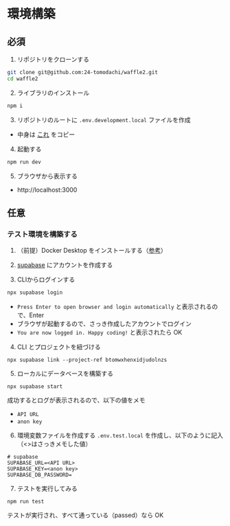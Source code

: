 # 環境構築
## 必須
1. リポジトリをクローンする
```sh
git clone git@github.com:24-tomodachi/waffle2.git
cd waffle2
```

2. ライブラリのインストール
```sh
npm i
```

3. リポジトリのルートに `.env.development.local` ファイルを作成
- 中身は [これ](https://discord.com/channels/1227430023808417822/1245541355229413386/1245541386204479569) をコピー

4. 起動する
```sh
npm run dev
```

5. ブラウザから表示する
- http://localhost:3000[](url)

## 任意
### テスト環境を構築する
1. （前提）Docker Desktop をインストールする（[参考](https://zenn.dev/seiya0/articles/tech-docker-desktop-for-win-install)）

2. [supabase](https://supabase.com/) にアカウントを作成する

3. CLIからログインする
```sh
npx supabase login
```
- `Press Enter to open browser and login automatically` と表示されるので、Enter
- ブラウザが起動するので、さっき作成したアカウントでログイン
- `You are now logged in. Happy coding!` と表示されたら OK

4. CLI とプロジェクトを紐づける
```
npx supabase link --project-ref btomwxhenxidjudolnzs
```

5. ローカルにデータベースを構築する
```
npx supabase start
```
成功するとログが表示されるので、以下の値をメモ
- `API URL`
- `anon key`

6.  環境変数ファイルを作成する
`.env.test.local` を作成し、以下のように記入（<>はさっきメモした値）
```
# supabase
SUPABASE_URL=<API URL>
SUPABASE_KEY=<anon key>
SUPABASE_DB_PASSWORD=
```

7. テストを実行してみる
```
npm run test
```

テストが実行され、すべて通っている（passed）なら OK
